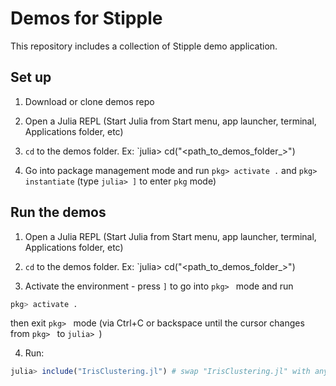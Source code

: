 # Demos for Stipple

This repository includes a collection of Stipple demo application.

## Set up

1. Download or clone demos repo

2. Open a Julia REPL (Start Julia from Start menu, app launcher, terminal, Applications folder, etc)

3. `cd` to the demos folder. Ex: `julia> cd("<path_to_demos_folder_>")

4. Go into package management mode and run `pkg> activate .` and `pkg> instantiate` (type `julia> ]` to enter `pkg` mode)

## Run the demos

1. Open a Julia REPL (Start Julia from Start menu, app launcher, terminal, Applications folder, etc)

2. `cd` to the demos folder. Ex: `julia> cd("<path_to_demos_folder_>")

3. Activate the environment - press `]` to go into `pkg> ` mode and run

  ```julia
  pkg> activate .
  ```

  then exit `pkg> ` mode (via Ctrl+C or backspace until the cursor changes from `pkg> ` to `julia> `)

4. Run:

```julia
julia> include("IrisClustering.jl") # swap "IrisClustering.jl" with any other demo
```
